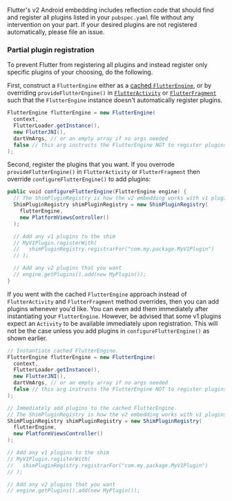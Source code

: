Flutter's v2 Android embedding includes reflection code that should find and register all plugins listed in your `pubspec.yaml` file without any intervention on your part. If your desired plugins are not registered automatically, please file an issue.

### Partial plugin registration

To prevent Flutter from registering all plugins and instead register only specific plugins of your choosing, do the following.

First, construct a `FlutterEngine` either as a [cached `FlutterEngine`](https://flutter.dev/docs/development/add-to-app/android/add-flutter-screen#step-3-optional-use-a-cached-flutterengine), or by overriding `provideFlutterEngine()` in [`FlutterActivity`](https://api.flutter.dev/javadoc/io/flutter/embedding/android/FlutterActivity.html#provideFlutterEngine-android.content.Context-) or [`FlutterFragment`](https://api.flutter.dev/javadoc/io/flutter/embedding/android/FlutterFragment.html#provideFlutterEngine-android.content.Context-) such that the `FlutterEngine` instance doesn't automatically register plugins.

```java
FlutterEngine flutterEngine = new FlutterEngine(
  context,
  FlutterLoader.getInstance(),
  new FlutterJNI(),
  dartVmArgs, // or an empty array if no args needed
  false // this arg instructs the FlutterEngine NOT to register plugins automatically
);
```

Second, register the plugins that you want. If you overrode `provideFlutterEngine()` in `FlutterActivity` or `FlutterFragment` then override `configureFlutterEngine()` to add plugins:

```java
public void configureFlutterEngine(FlutterEngine engine) {
  // The ShimPluginRegistry is how the v2 embedding works with v1 plugins.
  ShimPluginRegistry shimPluginRegistry = new ShimPluginRegistry(
    flutterEngine,
    new PlatformViewsController()
  );

  // Add any v1 plugins to the shim
  // MyV1Plugin.registerWith(
  //   shimPluginRegistry.registrarFor("com.my.package.MyV1Plugin")
  // );

  // Add any v2 plugins that you want
  // engine.getPlugins().add(new MyPlugin());
}
```

If you went with the cached `FlutterEngine` approach instead of `FlutterActivity` and `FlutterFragment` method overrides, then you can add plugins whenever you'd like. You can even add them immediately after instantiating your `FlutterEngine`. However, be advised that some v1 plugins expect an `Activity` to be available immediately upon registration. This will not be the case unless you add plugins in `configureFlutterEngine()` as shown earlier.

```java
// Instantiate cached FlutterEngine.
FlutterEngine flutterEngine = new FlutterEngine(
  context,
  FlutterLoader.getInstance(),
  new FlutterJNI(),
  dartVmArgs, // or an empty array if no args needed
  false // this arg instructs the FlutterEngine NOT to register plugins automatically
);

// Immediately add plugins to the cached FlutterEngine.
// The ShimPluginRegistry is how the v2 embedding works with v1 plugins.
ShimPluginRegistry shimPluginRegistry = new ShimPluginRegistry(
  flutterEngine,
  new PlatformViewsController()
);

// Add any v1 plugins to the shim
// MyV1Plugin.registerWith(
//   shimPluginRegistry.registrarFor("com.my.package.MyV1Plugin")
// );

// Add any v2 plugins that you want
// engine.getPlugins().add(new MyPlugin());
```